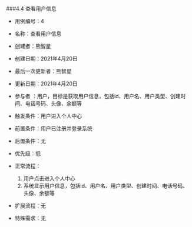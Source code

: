 ###4.4 查看用户信息

- 用例编号：4
- 名称：查看用户信息                                                    
- 创建者：熊智星
- 创建日期：2021年4月20日
- 最后一次更新者：熊智星
- 更新日期：2021年4月20日
- 参与者 ：用户，目标是获取用户信息，包括id、用户名、用户类型、创建时间、电话号码、头像、余额等                                                                                                                                          
- 触发条件：用户进入个人中心
- 前置条件：用户已注册并登录系统

- 后置条件：无
- 优先级：低
- 正常流程：
  1. 用户点击进入个人中心
  2. 系统显示用户信息，包括id、用户名、用户类型、创建时间、电话号码、头像、余额等  
- 扩展流程：无
- 特殊需求：无